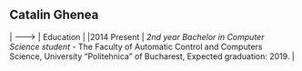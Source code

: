 ## Catalin Ghenea

| --->       | Education |
|2014 Present | *2nd year Bachelor in Computer Science student* - The Faculty of Automatic Control and Computers Science, University “Politehnica” of Bucharest, Expected graduation: 2019. |       